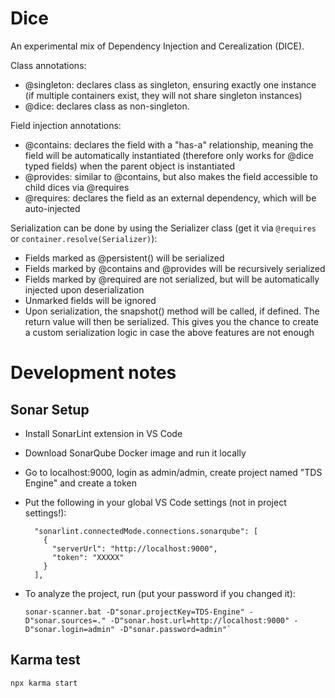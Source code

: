 
# Dice

An experimental mix of Dependency Injection and Cerealization (DICE).

Class annotations:

- @singleton: declares class as singleton, ensuring exactly one instance (if multiple containers exist, they will not share singleton instances)
- @dice: declares class as non-singleton.

Field injection annotations:

- @contains: declares the field with a "has-a" relationship, meaning the field will be automatically instantiated (therefore only works for @dice typed fields) when the parent object is instantiated
- @provides: similar to @contains, but also makes the field accessible to child dices via @requires
- @requires: declares the field as an external dependency, which will be auto-injected

Serialization can be done by using the Serializer class (get it via `@requires` or `container.resolve(Serializer)`):

- Fields marked as @persistent() will be serialized
- Fields marked by @contains and @provides will be recursively serialized
- Fields marked by @required are not serialized, but will be automatically injected upon deserialization
- Unmarked fields will be ignored
- Upon serialization, the snapshot() method will be called, if defined. The return value will then be serialized. This gives you the chance to create a custom serialization logic in case the above features are not enough

# Development notes

## Sonar Setup

- Install SonarLint extension in VS Code
- Download SonarQube Docker image and run it locally
- Go to localhost:9000, login as admin/admin, create project named "TDS Engine" and create a token
- Put the following in your global VS Code settings (not in project settings!):

  ```
    "sonarlint.connectedMode.connections.sonarqube": [
      {
        "serverUrl": "http://localhost:9000",
        "token": "XXXXX"
      }
    ],
  ```

- To analyze the project, run (put your password if you changed it):

  ```
  sonar-scanner.bat -D"sonar.projectKey=TDS-Engine" -D"sonar.sources=." -D"sonar.host.url=http://localhost:9000" -D"sonar.login=admin" -D"sonar.password=admin"`
  ```

## Karma test

`npx karma start`
